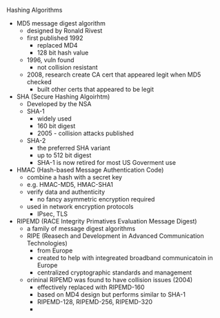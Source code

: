 Hashing Algorithms 

* MD5 message digest algorithm 
	* designed by Ronald Rivest 
	* first published 1992 
		* replaced MD4
		* 128 bit hash value 
	* 1996, vuln found 
		* not collision resistant 
	* 2008, research create CA cert that appeared legit when MD5 checked 
		* built other certs that appeared to be legit 
* SHA (Secure Hashing Algoirhtm)
	* Developed by the NSA
	* SHA-1
		* widely used 
		* 160 bit digest 
		* 2005 - collision attacks published
	* SHA-2 
		* the preferred SHA variant 
		* up to 512 bit digest 
		* SHA-1 is now retired for most US Goverment use 
* HMAC (Hash-based Message Authentication Code)
	* combine a hash with a secret key 
	* e.g. HMAC-MD5, HMAC-SHA1
	* verify data and authenticity 
		* no fancy asymmetric encryption required 
	* used in network encryption protocols 
		* IPsec, TLS
* RIPEMD (RACE Integrity Primatives Evaluation Message Digest)
	* a family of message digest algorithms 
	* RIPE (Reasech and Development in Advanced Communication Technologies)
		* from Europe 
		* created to help with integreated broadband communicatoin in Europe
		* centralized cryptographic standards and management 
	* orininal RIPEMD was found to have collision issues (2004)
		* effectively replaced with RIPEMD-160 
		* based on MD4 design but performs similar to SHA-1
		* RIPEMD-128, RIPEMD-256, RIPEMD-320
		* 